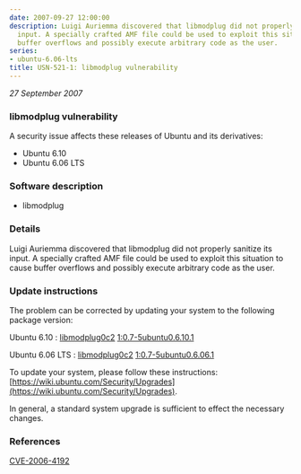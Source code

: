 ```yaml
---
date: 2007-09-27 12:00:00
description: Luigi Auriemma discovered that libmodplug did not properly sanitize its
  input. A specially crafted AMF file could be used to exploit this situation to cause
  buffer overflows and possibly execute arbitrary code as the user.
series:
- ubuntu-6.06-lts
title: USN-521-1: libmodplug vulnerability
---
```


*27 September 2007*

### libmodplug vulnerability

A security issue affects these releases of Ubuntu and its derivatives:

* Ubuntu 6.10
* Ubuntu 6.06 LTS

### Software description

* libmodplug 

### Details

Luigi Auriemma discovered that libmodplug did not properly sanitize its input. A specially crafted AMF file could be used to exploit this situation to cause buffer overflows and possibly execute arbitrary code as the user. 

### Update instructions

The problem can be corrected by updating your system to the following package version:

Ubuntu 6.10
 : [libmodplug0c2](https://launchpad.net/ubuntu/+source/libmodplug) <span> [1:0.7-5ubuntu0.6.10.1](https://launchpad.net/ubuntu/+source/libmodplug/1:0.7-5ubuntu0.6.10.1) </span> 

Ubuntu 6.06 LTS
 : [libmodplug0c2](https://launchpad.net/ubuntu/+source/libmodplug) <span> [1:0.7-5ubuntu0.6.06.1](https://launchpad.net/ubuntu/+source/libmodplug/1:0.7-5ubuntu0.6.06.1) </span> 

To update your system, please follow these instructions: [https://wiki.ubuntu.com/Security/Upgrades](https://wiki.ubuntu.com/Security/Upgrades).

In general, a standard system upgrade is sufficient to effect the necessary changes. 

### References

 
 [CVE-2006-4192](http://people.ubuntu.com/~ubuntu-security/cve/CVE-2006-4192)